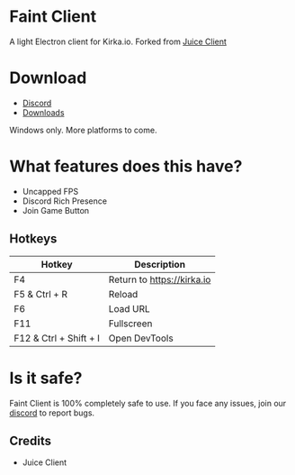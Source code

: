 # Faint Client
A light Electron client for Kirka.io. Forked from [Juice Client](https://juice.irrvlo.xyz)

# Download
- [Discord](https://discord.gg/dZhCMAQRxP)
- [Downloads](https://github.com/timokoz/faint/releases/tag/client)

Windows only. More platforms to come.

# What features does this have?
- Uncapped FPS
- Discord Rich Presence
- Join Game Button

## Hotkeys
| Hotkey | Description |
| ------ | ----------- |
| F4 | Return to https://kirka.io |
| F5 & Ctrl + R| Reload |
| F6 | Load URL |
| F11 | Fullscreen |
| F12 & Ctrl + Shift + I | Open DevTools |

# Is it safe?

Faint Client is 100% completely safe to use. If you face any issues, join our [discord](https://discord.gg/dZhCMAQRxP) to report bugs.

## Credits

- Juice Client

